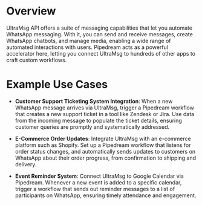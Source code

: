 # Overview

UltraMsg API offers a suite of messaging capabilities that let you automate WhatsApp messaging. With it, you can send and receive messages, create WhatsApp chatbots, and manage media, enabling a wide range of automated interactions with users. Pipedream acts as a powerful accelerator here, letting you connect UltraMsg to hundreds of other apps to craft custom workflows.

# Example Use Cases

- **Customer Support Ticketing System Integration**: When a new WhatsApp message arrives via UltraMsg, trigger a Pipedream workflow that creates a new support ticket in a tool like Zendesk or Jira. Use data from the incoming message to populate the ticket details, ensuring customer queries are promptly and systematically addressed.

- **E-Commerce Order Updates**: Integrate UltraMsg with an e-commerce platform such as Shopify. Set up a Pipedream workflow that listens for order status changes, and automatically sends updates to customers on WhatsApp about their order progress, from confirmation to shipping and delivery.

- **Event Reminder System**: Connect UltraMsg to Google Calendar via Pipedream. Whenever a new event is added to a specific calendar, trigger a workflow that sends out reminder messages to a list of participants on WhatsApp, ensuring timely attendance and engagement.
